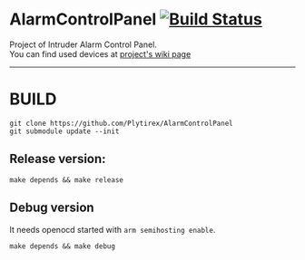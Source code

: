 # AlarmControlPanel [![Build Status](https://travis-ci.org/Plytirex/AlarmControlPanel.svg?branch=master)](https://travis-ci.org/Plytirex/AlarmControlPanel)
Project of Intruder Alarm Control Panel.  
You can find used devices at [project's wiki page](https://github.com/Plytirex/AlarmControlPanel/wiki/Equipment)

------------------------------------

# BUILD
    git clone https://github.com/Plytirex/AlarmControlPanel
    git submodule update --init

## Release version:
    make depends && make release

## Debug version
It needs openocd started with `arm semihosting enable`.

    make depends && make debug

